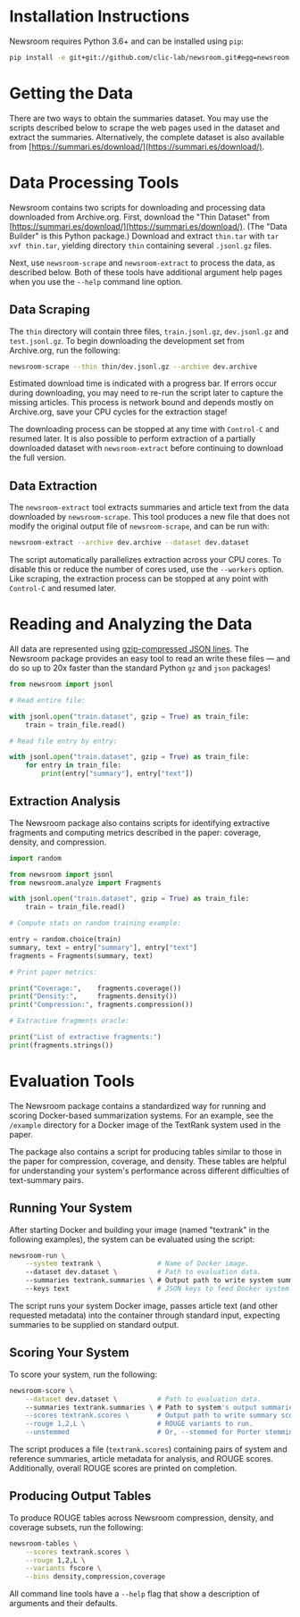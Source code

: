 Installation Instructions
=========================

Newsroom requires Python 3.6+ and can be installed using `pip`:

```sh
pip install -e git+git://github.com/clic-lab/newsroom.git#egg=newsroom
```

Getting the Data
================

There are two ways to obtain the summaries dataset.
You may use the scripts described below to scrape the web pages used in the dataset and extract the summaries. 
Alternatively, the complete dataset is also available from [https://summari.es/download/](https://summari.es/download/).

Data Processing Tools
=====================

Newsroom contains two scripts for downloading and processing data downloaded from Archive.org. First, download the "Thin Dataset" from [https://summari.es/download/](https://summari.es/download/). 
(The "Data Builder" is this Python package.)
Download and extract `thin.tar` with `tar xvf thin.tar`, yielding directory `thin` containing several `.jsonl.gz` files.

Next, use `newsroom-scrape` and `newsroom-extract` to process the data, as described below.
Both of these tools have additional argument help pages when you use the `--help` command line option.

Data Scraping
-------------

The `thin` directory will contain three files, `train.jsonl.gz`, `dev.jsonl.gz` and `test.jsonl.gz`. To begin downloading the development set from Archive.org, run the following:

```sh
newsroom-scrape --thin thin/dev.jsonl.gz --archive dev.archive
```

Estimated download time is indicated with a progress bar. If errors occur during downloading, you may need to re-run the script later to capture the missing articles. This process is network bound and depends mostly on Archive.org, save your CPU cycles for the extraction stage!

The downloading process can be stopped at any time with `Control-C` and resumed later. It is also possible to perform extraction of a partially downloaded dataset with `newsroom-extract` before continuing to download the full version.

Data Extraction
---------------

The `newsroom-extract` tool extracts summaries and article text from the data downloaded by `newsroom-scrape`. This tool produces a new file that does not modify the original output file of `newsroom-scrape`, and can be run with:

```sh
newsroom-extract --archive dev.archive --dataset dev.dataset
```

The script automatically parallelizes extraction across your CPU cores. To disable this or reduce the number of cores used, use the `--workers` option. Like scraping, the extraction process can be stopped at any point with `Control-C` and resumed later.

Reading and Analyzing the Data
==============================

All data are represented using [gzip-compressed JSON lines][jsonl]. The Newsroom package provides an easy tool to read an write these files — and do so up to 20x faster than the standard Python `gz` and `json` packages!

```python
from newsroom import jsonl

# Read entire file:

with jsonl.open("train.dataset", gzip = True) as train_file:
    train = train_file.read()

# Read file entry by entry:

with jsonl.open("train.dataset", gzip = True) as train_file:
    for entry in train_file:
        print(entry["summary"], entry["text"])
```

[jsonl]: http://jsonlines.org/

Extraction Analysis
-------------------

The Newsroom package also contains scripts for identifying extractive fragments and computing metrics described in the paper: coverage, density, and compression.

```python
import random

from newsroom import jsonl
from newsroom.analyze import Fragments

with jsonl.open("train.dataset", gzip = True) as train_file:
    train = train_file.read()

# Compute stats on random training example:

entry = random.choice(train)
summary, text = entry["summary"], entry["text"]
fragments = Fragments(summary, text)

# Print paper metrics:

print("Coverage:",    fragments.coverage())
print("Density:",     fragments.density())
print("Compression:", fragments.compression())

# Extractive fragments oracle:

print("List of extractive fragments:")
print(fragments.strings())
```

Evaluation Tools
================

The Newsroom package contains a standardized way for running and scoring Docker-based summarization systems. For an example, see the `/example` directory for a Docker image of the TextRank system used in the paper.

The package also contains a script for producing tables similar to those in the paper for compression, coverage, and density. These tables are helpful for understanding your system's performance across different difficulties of text-summary pairs.

Running Your System
-------------------

After starting Docker and building your image (named "textrank" in the following examples), the system can be evaluated using the script:

```sh
newsroom-run \
    --system textrank \              # Name of Docker image.
    --dataset dev.dataset \          # Path to evaluation data.
    --summaries textrank.summaries \ # Output path to write system summaries.
    --keys text                      # JSON keys to feed Docker system.
```

The script runs your system Docker image, passes article text (and other requested metadata) into the container through standard input, expecting summaries to be supplied on standard output.

Scoring Your System
-------------------

To score your system, run the following:

```sh
newsroom-score \
    --dataset dev.dataset \          # Path to evaluation data.
    --summaries textrank.summaries \ # Path to system's output summaries.
    --scores textrank.scores \       # Output path to write summary scores.
    --rouge 1,2,L \                  # ROUGE variants to run.
    --unstemmed                      # Or, --stemmed for Porter stemming.
```

The script produces a file (`textrank.scores`) containing pairs of system and reference summaries, article metadata for analysis, and ROUGE scores. Additionally, overall ROUGE scores are printed on completion.

Producing Output Tables
-----------------------

To produce ROUGE tables across Newsroom compression, density, and coverage subsets, run the following:

```sh
newsroom-tables \
    --scores textrank.scores \
    --rouge 1,2,L \
    --variants fscore \
    --bins density,compression,coverage
```

All command line tools have a `--help` flag that show a description of arguments and their defaults.
